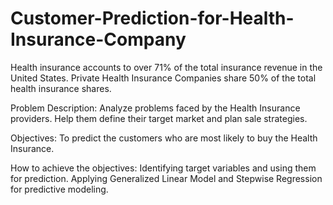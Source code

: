 # Customer-Prediction-for-Health-Insurance-Company

Health insurance accounts to over 71% of the total insurance revenue in the United States.
Private Health Insurance Companies share 50% of the total health insurance shares.

Problem Description:
Analyze problems faced by the Health Insurance providers.
Help them define their target market and plan sale strategies.

Objectives:
To predict the customers who are most likely to buy the Health Insurance.

How to achieve the objectives:
Identifying target variables and using them for prediction.
Applying Generalized Linear Model and Stepwise Regression for predictive modeling.

